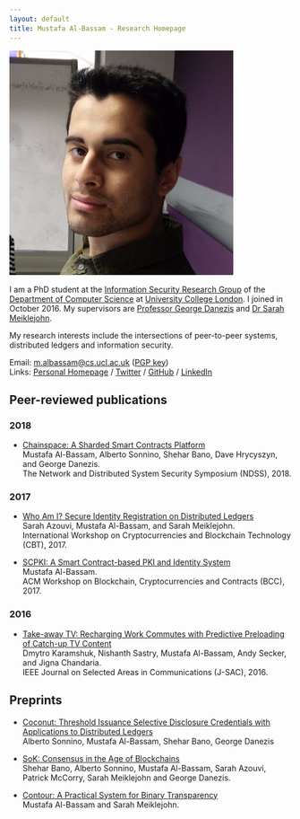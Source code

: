 ```yaml
---
layout: default
title: Mustafa Al-Bassam - Research Homepage
---
```


<img class="profile-picture" src="photo.jpg">

I am a PhD student at the [Information Security Research Group](http://sec.cs.ucl.ac.uk/) of the [Department of Computer Science](http://www.cs.ucl.ac.uk/) at [University College London](http://www.ucl.ac.uk/). I joined in October 2016. My supervisors are [Professor George Danezis](http://www0.cs.ucl.ac.uk/staff/G.Danezis/) and [Dr Sarah Meiklejohn](http://www0.cs.ucl.ac.uk/staff/S.Meiklejohn/).

My research interests include the intersections of peer-to-peer systems, distributed ledgers and information security.

Email: [m.albassam@cs.ucl.ac.uk](mailto:m.albassam@cs.ucl.ac.uk) ([PGP key](https://musalbas.com/pgp.asc))<br>
Links: [Personal Homepage](https://musalbas.com) / [Twitter](https://twitter.com/musalbas) / [GitHub](https://github.com/musalbas) / [LinkedIn](https://www.linkedin.com/in/musalbas)

## Peer-reviewed publications

### 2018

- [Chainspace: A Sharded Smart Contracts Platform](publications/ChainspaceDL.pdf)<br>Mustafa Al-Bassam, Alberto Sonnino, Shehar Bano, Dave Hrycyszyn, and George Danezis.<br>The Network and Distributed System Security Symposium (NDSS), 2018.

### 2017

- [Who Am I? Secure Identity Registration on Distributed Ledgers](publications/register-id.pdf)<br>Sarah Azouvi, Mustafa Al-Bassam, and Sarah Meiklejohn.<br>International Workshop on Cryptocurrencies and Blockchain Technology (CBT), 2017.

- [SCPKI: A Smart Contract-based PKI and Identity System](publications/scpki-bcc17.pdf)<br>Mustafa Al-Bassam.<br>ACM Workshop on Blockchain, Cryptocurrencies and Contracts (BCC), 2017.

### 2016

- [Take-away TV: Recharging Work Commutes with Predictive Preloading of Catch-up TV Content](publications/takeawaytv-jsac16.pdf)<br>Dmytro Karamshuk, Nishanth Sastry, Mustafa Al-Bassam, Andy Secker, and Jigna Chandaria.<br>IEEE Journal on Selected Areas in Communications (J-SAC), 2016.

## Preprints

- [Coconut: Threshold Issuance Selective Disclosure Credentials with Applications to Distributed Ledgers](publications/coconut.pdf)<br>Alberto Sonnino, Mustafa Al-Bassam, Shehar Bano, George Danezis

- [SoK: Consensus in the Age of Blockchains](publications/SoK_ConsensusBlockchains.pdf)<br>Shehar Bano, Alberto Sonnino, Mustafa Al-Bassam, Sarah Azouvi, Patrick McCorry, Sarah Meiklejohn and George Danezis.

- [Contour: A Practical System for Binary Transparency](publications/contour-paper.pdf)<br>Mustafa Al-Bassam and Sarah Meiklejohn.
